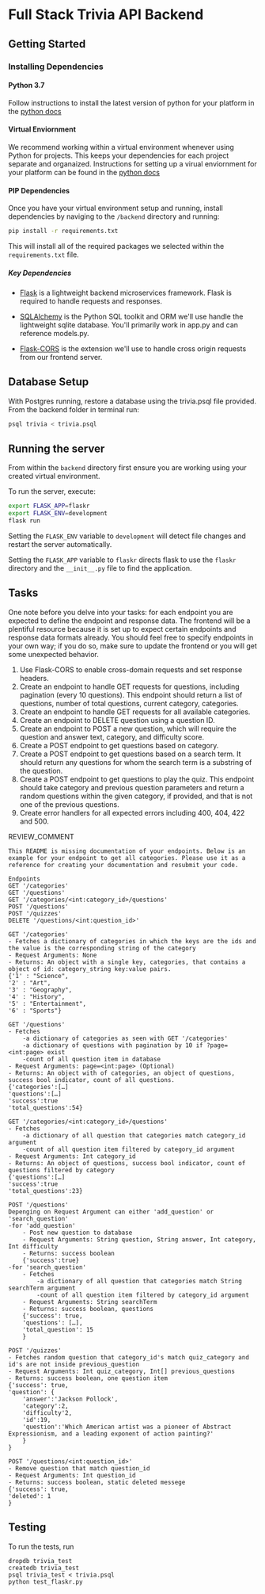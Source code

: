 # Full Stack Trivia API Backend

## Getting Started

### Installing Dependencies

#### Python 3.7

Follow instructions to install the latest version of python for your platform in the [python docs](https://docs.python.org/3/using/unix.html#getting-and-installing-the-latest-version-of-python)

#### Virtual Enviornment

We recommend working within a virtual environment whenever using Python for projects. This keeps your dependencies for each project separate and organaized. Instructions for setting up a virual enviornment for your platform can be found in the [python docs](https://packaging.python.org/guides/installing-using-pip-and-virtual-environments/)

#### PIP Dependencies

Once you have your virtual environment setup and running, install dependencies by naviging to the `/backend` directory and running:

```bash
pip install -r requirements.txt
```

This will install all of the required packages we selected within the `requirements.txt` file.

##### Key Dependencies

- [Flask](http://flask.pocoo.org/)  is a lightweight backend microservices framework. Flask is required to handle requests and responses.

- [SQLAlchemy](https://www.sqlalchemy.org/) is the Python SQL toolkit and ORM we'll use handle the lightweight sqlite database. You'll primarily work in app.py and can reference models.py. 

- [Flask-CORS](https://flask-cors.readthedocs.io/en/latest/#) is the extension we'll use to handle cross origin requests from our frontend server. 

## Database Setup
With Postgres running, restore a database using the trivia.psql file provided. From the backend folder in terminal run:
```bash
psql trivia < trivia.psql
```

## Running the server

From within the `backend` directory first ensure you are working using your created virtual environment.

To run the server, execute:

```bash
export FLASK_APP=flaskr
export FLASK_ENV=development
flask run
```

Setting the `FLASK_ENV` variable to `development` will detect file changes and restart the server automatically.

Setting the `FLASK_APP` variable to `flaskr` directs flask to use the `flaskr` directory and the `__init__.py` file to find the application. 

## Tasks

One note before you delve into your tasks: for each endpoint you are expected to define the endpoint and response data. The frontend will be a plentiful resource because it is set up to expect certain endpoints and response data formats already. You should feel free to specify endpoints in your own way; if you do so, make sure to update the frontend or you will get some unexpected behavior. 

1. Use Flask-CORS to enable cross-domain requests and set response headers. 
2. Create an endpoint to handle GET requests for questions, including pagination (every 10 questions). This endpoint should return a list of questions, number of total questions, current category, categories. 
3. Create an endpoint to handle GET requests for all available categories. 
4. Create an endpoint to DELETE question using a question ID. 
5. Create an endpoint to POST a new question, which will require the question and answer text, category, and difficulty score. 
6. Create a POST endpoint to get questions based on category. 
7. Create a POST endpoint to get questions based on a search term. It should return any questions for whom the search term is a substring of the question. 
8. Create a POST endpoint to get questions to play the quiz. This endpoint should take category and previous question parameters and return a random questions within the given category, if provided, and that is not one of the previous questions. 
9. Create error handlers for all expected errors including 400, 404, 422 and 500. 


REVIEW_COMMENT
```
This README is missing documentation of your endpoints. Below is an example for your endpoint to get all categories. Please use it as a reference for creating your documentation and resubmit your code. 

Endpoints
GET '/categories'
GET '/questions'
GET '/categories/<int:category_id>/questions'
POST '/questions'
POST '/quizzes'
DELETE '/questions/<int:question_id>'

GET '/categories'
- Fetches a dictionary of categories in which the keys are the ids and the value is the corresponding string of the category
- Request Arguments: None
- Returns: An object with a single key, categories, that contains a object of id: category_string key:value pairs. 
{'1' : "Science",
'2' : "Art",
'3' : "Geography",
'4' : "History",
'5' : "Entertainment",
'6' : "Sports"}

GET '/questions'
- Fetches 
    -a dictionary of categories as seen with GET '/categories'
    -a dictionary of questions with pagination by 10 if ?page=<int:page> exist
    -count of all question item in database
- Request Arguments: page=<int:page> (Optional)
- Returns: An object with of categories, an object of questions, success bool indicator, count of all questions.
{'categories':[…]
'questions':[…]
'success':true
'total_questions':54}

GET '/categories/<int:category_id>/questions'
- Fetches 
    -a dictionary of all question that categories match category_id argument
    -count of all question item filtered by category_id argument
- Request Arguments: Int category_id
- Returns: An object of questions, success bool indicator, count of questions filtered by category
{'questions':[…]
'success':true
'total_questions':23}

POST '/questions'
Depenging on Request Argument can either 'add_question' or 'search_question'
-for 'add_question'
    - Post new question to database
    - Request Arguments: String question, String answer, Int category, Int difficulty
    - Returns: success boolean
    {'success':true}
-for 'search_question'
    - Fetches 
        -a dictionary of all question that categories match String searchTerm argument
        -count of all question item filtered by category_id argument
    - Request Arguments: String searchTerm
    - Returns: success boolean, questions
    {'success': true,
    'questions': […],
    'total_question': 15
    }

POST '/quizzes'
- Fetches random question that category_id's match quiz_category and id's are not inside previous_question
- Request Arguments: Int quiz_category, Int[] previous_questions
- Returns: success boolean, one question item
{'success': true,
'question': {
    'answer':'Jackson Pollock',
    'category':2,
    'difficulty'2,
    'id':19,
    'question':'Which American artist was a pioneer of Abstract Expressionism, and a leading exponent of action painting?'
    }
}

POST '/questions/<int:question_id>'
- Remove question that match question_id
- Request Arguments: Int question_id
- Returns: success boolean, static deleted messege
{'success': true,
'deleted': 1
}

```

## Testing
To run the tests, run
```
dropdb trivia_test
createdb trivia_test
psql trivia_test < trivia.psql
python test_flaskr.py
```